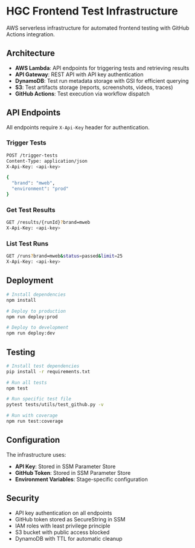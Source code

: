# HGC Frontend Test Infrastructure

AWS serverless infrastructure for automated frontend testing with GitHub Actions integration.

## Architecture

- **AWS Lambda**: API endpoints for triggering tests and retrieving results
- **API Gateway**: REST API with API key authentication  
- **DynamoDB**: Test run metadata storage with GSI for efficient querying
- **S3**: Test artifacts storage (reports, screenshots, videos, traces)
- **GitHub Actions**: Test execution via workflow dispatch

## API Endpoints

All endpoints require `X-Api-Key` header for authentication.

### Trigger Tests
```bash
POST /trigger-tests
Content-Type: application/json
X-Api-Key: <api-key>

{
  "brand": "mweb",
  "environment": "prod"
}
```

### Get Test Results
```bash
GET /results/{runId}?brand=mweb
X-Api-Key: <api-key>
```

### List Test Runs
```bash
GET /runs?brand=mweb&status=passed&limit=25
X-Api-Key: <api-key>
```

## Deployment

```bash
# Install dependencies
npm install

# Deploy to production
npm run deploy:prod

# Deploy to development
npm run deploy:dev
```

## Testing

```bash
# Install test dependencies
pip install -r requirements.txt

# Run all tests
npm test

# Run specific test file
pytest tests/utils/test_github.py -v

# Run with coverage
npm run test:coverage
```

## Configuration

The infrastructure uses:
- **API Key**: Stored in SSM Parameter Store
- **GitHub Token**: Stored in SSM Parameter Store
- **Environment Variables**: Stage-specific configuration

## Security

- API key authentication on all endpoints
- GitHub token stored as SecureString in SSM
- IAM roles with least privilege principle
- S3 bucket with public access blocked
- DynamoDB with TTL for automatic cleanup